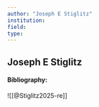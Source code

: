 ```yaml
---
author: "Joseph E Stiglitz"
institution:
field:
type:
---
```


## Joseph E Stiglitz
#### Bibliography:

![[@Stiglitz2025-re]]